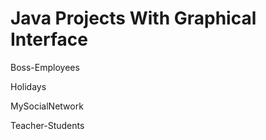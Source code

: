 # Java Projects With Graphical Interface

  Boss-Employees
  
  Holidays
  
  MySocialNetwork
  
  Teacher-Students
